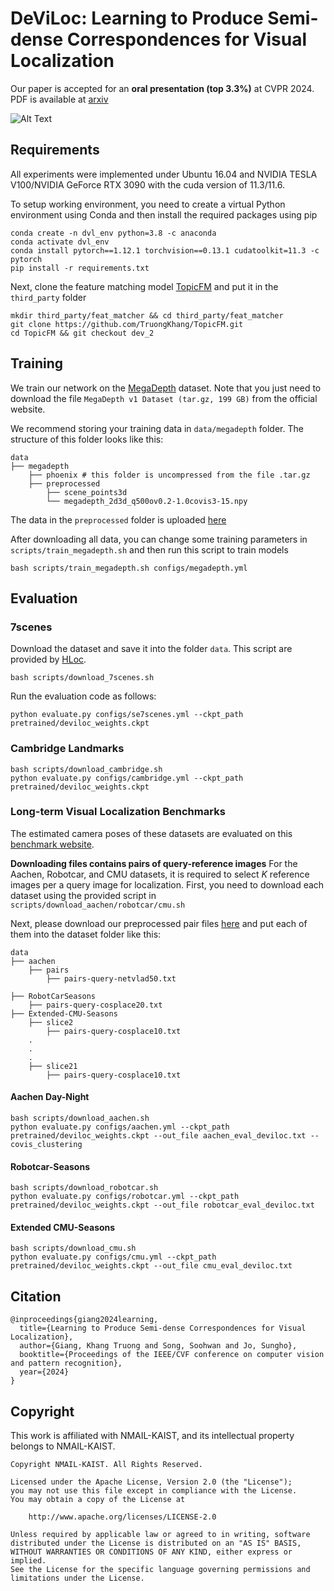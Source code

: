 # DeViLoc: Learning to Produce Semi-dense Correspondences for Visual Localization
Our paper is accepted for an **oral presentation (top 3.3%)** at CVPR 2024. PDF is available at [arxiv](https://arxiv.org/abs/2402.08359)

![Alt Text](demo_deviloc_short.gif)

## Requirements
All experiments were implemented under Ubuntu 16.04 and NVIDIA TESLA V100/NVIDIA GeForce RTX 3090 with the cuda version of 11.3/11.6.

To setup working environment, you need to create a virtual Python environment using Conda and then install the required packages using pip

    conda create -n dvl_env python=3.8 -c anaconda
    conda activate dvl_env
    conda install pytorch==1.12.1 torchvision==0.13.1 cudatoolkit=11.3 -c pytorch
    pip install -r requirements.txt

Next, clone the feature matching model [TopicFM](https://github.com/TruongKhang/TopicFM.git) and put it in the `third_party` folder

    mkdir third_party/feat_matcher && cd third_party/feat_matcher
    git clone https://github.com/TruongKhang/TopicFM.git
    cd TopicFM && git checkout dev_2

## Training
We train our network on the [MegaDepth](https://www.cs.cornell.edu/projects/megadepth/) dataset. 
Note that you just need to download the file `MegaDepth v1 Dataset (tar.gz, 199 GB)` from the official website.

We recommend storing your training data in `data/megadepth` folder. The structure of this folder looks like this:
```
data
├── megadepth
    ├── phoenix # this folder is uncompressed from the file .tar.gz
    ├── preprocessed
        ├── scene_points3d
        └── megadepth_2d3d_q500ov0.2-1.0covis3-15.npy
```

The data in the `preprocessed` folder is uploaded [here](https://drive.google.com/drive/folders/1CxLrXnt5JpWe9WdweCs3dE22Eg6mFvZA?usp=sharing)

After downloading all data, you can change some training parameters in `scripts/train_megadepth.sh` and then run this script to train models

    bash scripts/train_megadepth.sh configs/megadepth.yml


## Evaluation

### 7scenes
Download the dataset and save it into the folder `data`. This script are provided by [HLoc](https://github.com/cvg/Hierarchical-Localization).

    bash scripts/download_7scenes.sh

Run the evaluation code as follows:

    python evaluate.py configs/se7scenes.yml --ckpt_path pretrained/deviloc_weights.ckpt

### Cambridge Landmarks

    bash scripts/download_cambridge.sh
    python evaluate.py configs/cambridge.yml --ckpt_path pretrained/deviloc_weights.ckpt

### Long-term Visual Localization Benchmarks
The estimated camera poses of these datasets are evaluated on this [benchmark website](https://www.visuallocalization.net/benchmark/).

**Downloading files contains pairs of query-reference images**
For the Aachen, Robotcar, and CMU datasets, it is required to select *K* reference images per a query image for localization.
First, you need to download each dataset using the provided script in `scripts/download_aachen/robotcar/cmu.sh`

Next, please download our preprocessed pair files [here](https://drive.google.com/file/d/1waAnXuPnoa4Nzjat0xE3S5GYMTIMM-_p/view?usp=sharing) and put each of them into the dataset folder like this:
```commandline
data
├── aachen
    ├── pairs
        ├── pairs-query-netvlad50.txt

├── RobotCarSeasons
    ├── pairs-query-cosplace20.txt
├── Extended-CMU-Seasons
    ├── slice2
        ├── pairs-query-cosplace10.txt
    .
    .
    .
    ├── slice21
        ├── pairs-query-cosplace10.txt
```

#### Aachen Day-Night

    bash scripts/download_aachen.sh
    python evaluate.py configs/aachen.yml --ckpt_path pretrained/deviloc_weights.ckpt --out_file aachen_eval_deviloc.txt --covis_clustering

#### Robotcar-Seasons

    bash scripts/download_robotcar.sh
    python evaluate.py configs/robotcar.yml --ckpt_path pretrained/deviloc_weights.ckpt --out_file robotcar_eval_deviloc.txt

#### Extended CMU-Seasons

    bash scripts/download_cmu.sh
    python evaluate.py configs/cmu.yml --ckpt_path pretrained/deviloc_weights.ckpt --out_file cmu_eval_deviloc.txt

## Citation

```commandline
@inproceedings{giang2024learning,
  title={Learning to Produce Semi-dense Correspondences for Visual Localization},
  author={Giang, Khang Truong and Song, Soohwan and Jo, Sungho},
  booktitle={Proceedings of the IEEE/CVF conference on computer vision and pattern recognition},
  year={2024}
}
```
## Copyright
This work is affiliated with NMAIL-KAIST, and its intellectual property belongs to NMAIL-KAIST.

```commandline
Copyright NMAIL-KAIST. All Rights Reserved.

Licensed under the Apache License, Version 2.0 (the "License");
you may not use this file except in compliance with the License.
You may obtain a copy of the License at

    http://www.apache.org/licenses/LICENSE-2.0

Unless required by applicable law or agreed to in writing, software
distributed under the License is distributed on an "AS IS" BASIS,
WITHOUT WARRANTIES OR CONDITIONS OF ANY KIND, either express or implied.
See the License for the specific language governing permissions and
limitations under the License.
```
